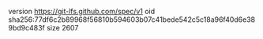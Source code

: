 version https://git-lfs.github.com/spec/v1
oid sha256:77df6c2b89968f56810b594603b07c41bede542c5c18a96f40d6e389bd9c483f
size 2607

